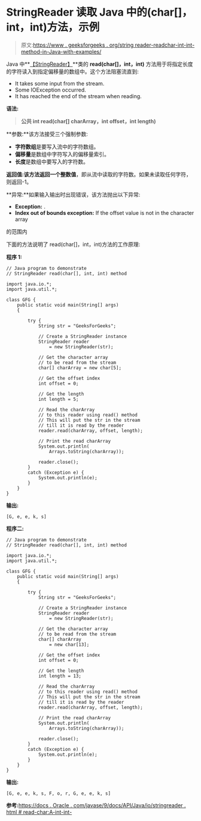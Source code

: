 # StringReader 读取 Java 中的(char[]，int，int)方法，示例

> 原文:[https://www . geeksforgeeks . org/string reader-readchar-int-int-method-in-Java-with-examples/](https://www.geeksforgeeks.org/stringreader-readchar-int-int-method-in-java-with-examples/)

Java 中**[【StringReader】](https://www.geeksforgeeks.org/java-io-stringreader-class-java/)**类的 **read(char[]，int，int)** 方法用于将指定长度的字符读入到指定偏移量的数组中。这个方法阻塞流直到:

*   It takes some input from the stream.
*   Some IOException occurred.
*   It has reached the end of the stream when reading.

**语法:**

> **公共 int read(char[] charArray，int offset，int length)**

**参数:**该方法接受三个强制参数:

*   **字符数组**是要写入流中的字符数组。
*   **偏移量**是数组中字符写入的偏移量索引。
*   **长度**是数组中要写入的字符数。

**返回值:**该方法返回一个**整数值**，即从流中读取的字符数。如果未读取任何字符，则返回-1。

**异常:**如果输入输出时出现错误，该方法抛出以下异常:

*   **Exception:** .
*   **Index out of bounds exception:** If the offset value is not in the character array

的范围内

下面的方法说明了 read(char[]，int，int)方法的工作原理:

**程序 1:**

```
// Java program to demonstrate
// StringReader read(char[], int, int) method

import java.io.*;
import java.util.*;

class GFG {
    public static void main(String[] args)
    {

        try {
            String str = "GeeksForGeeks";

            // Create a StringReader instance
            StringReader reader
                = new StringReader(str);

            // Get the character array
            // to be read from the stream
            char[] charArray = new char[5];

            // Get the offset index
            int offset = 0;

            // Get the length
            int length = 5;

            // Read the charArray
            // to this reader using read() method
            // This will put the str in the stream
            // till it is read by the reader
            reader.read(charArray, offset, length);

            // Print the read charArray
            System.out.println(
                Arrays.toString(charArray));

            reader.close();
        }
        catch (Exception e) {
            System.out.println(e);
        }
    }
}
```

**输出:**

```
[G, e, e, k, s]

```

**程序二:**

```
// Java program to demonstrate
// StringReader read(char[], int, int) method

import java.io.*;
import java.util.*;

class GFG {
    public static void main(String[] args)
    {

        try {
            String str = "GeeksForGeeks";

            // Create a StringReader instance
            StringReader reader
                = new StringReader(str);

            // Get the character array
            // to be read from the stream
            char[] charArray
                = new char[13];

            // Get the offset index
            int offset = 0;

            // Get the length
            int length = 13;

            // Read the charArray
            // to this reader using read() method
            // This will put the str in the stream
            // till it is read by the reader
            reader.read(charArray, offset, length);

            // Print the read charArray
            System.out.println(
                Arrays.toString(charArray));

            reader.close();
        }
        catch (Exception e) {
            System.out.println(e);
        }
    }
}
```

**输出:**

```
[G, e, e, k, s, F, o, r, G, e, e, k, s]

```

**参考:**[https://docs . Oracle . com/javase/9/docs/API/Java/io/stringreader . html # read-char:A-int-int-](https://docs.oracle.com/javase/9/docs/api/java/io/StringReader.html#read-char:A-int-int-)